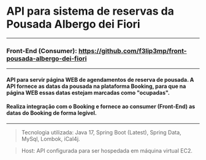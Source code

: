 # API para sistema de reservas da Pousada Albergo dei Fiori

---

### Front-End (Consumer): https://github.com/f3lip3mp/front-pousada-albergo-dei-fiori

---

#### API para servir página WEB de agendamentos de reserva de pousada. A API fornece as datas da pousada na plataforma Booking, para que na página WEB essas datas estejam marcadas como "ocupadas".
#### Realiza integração com o Booking e fornece ao consumer (Front-End) as datas do Booking de forma legível.

---

> Tecnologia utilizada: Java 17, Spring Boot (Latest), Spring Data, MySql, Lombok, iCal4j.

> Host: API configurada para ser hospedada em máquina virtual EC2.
